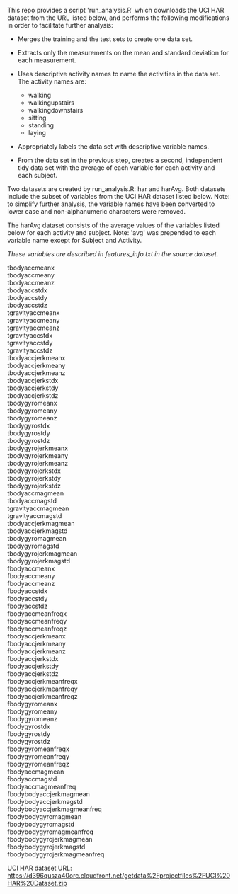 This repo provides a script 'run_analysis.R' which downloads the UCI HAR  dataset 
from the URL listed below, and performs the following modifications
in order to facilitate further analysis:

* Merges the training and the test sets to create one data set.

* Extracts only the measurements on the mean and standard deviation for each measurement.

* Uses descriptive activity names to name the activities in the data set.  The
  activity names are:
  + walking
  + walkingupstairs
  + walkingdownstairs
  + sitting
  + standing
  + laying

* Appropriately labels the data set with descriptive variable names.

* From the data set in the previous step, creates a second, independent tidy data set with
  the average of each variable for each activity and each subject.

Two datasets are created by run_analysis.R: har and harAvg.  Both datasets include the subset
of variables from the UCI HAR dataset listed below.  Note: to simplify further analysis, the variable
names have been converted to lower case and non-alphanumeric characters were removed.

The harAvg dataset consists of the average values of the variables listed below for each
activity and subject.  Note: 'avg' was prepended to each variable name except for 
Subject and Activity.

*These variables are described in features_info.txt in the source dataset.*

tbodyaccmeanx  
tbodyaccmeany  
tbodyaccmeanz  
tbodyaccstdx  
tbodyaccstdy  
tbodyaccstdz  
tgravityaccmeanx  
tgravityaccmeany  
tgravityaccmeanz  
tgravityaccstdx  
tgravityaccstdy  
tgravityaccstdz  
tbodyaccjerkmeanx  
tbodyaccjerkmeany  
tbodyaccjerkmeanz  
tbodyaccjerkstdx  
tbodyaccjerkstdy  
tbodyaccjerkstdz  
tbodygyromeanx  
tbodygyromeany  
tbodygyromeanz  
tbodygyrostdx  
tbodygyrostdy  
tbodygyrostdz  
tbodygyrojerkmeanx  
tbodygyrojerkmeany  
tbodygyrojerkmeanz  
tbodygyrojerkstdx  
tbodygyrojerkstdy  
tbodygyrojerkstdz  
tbodyaccmagmean  
tbodyaccmagstd  
tgravityaccmagmean  
tgravityaccmagstd  
tbodyaccjerkmagmean  
tbodyaccjerkmagstd  
tbodygyromagmean  
tbodygyromagstd  
tbodygyrojerkmagmean  
tbodygyrojerkmagstd  
fbodyaccmeanx  
fbodyaccmeany  
fbodyaccmeanz  
fbodyaccstdx  
fbodyaccstdy  
fbodyaccstdz  
fbodyaccmeanfreqx  
fbodyaccmeanfreqy  
fbodyaccmeanfreqz  
fbodyaccjerkmeanx  
fbodyaccjerkmeany  
fbodyaccjerkmeanz  
fbodyaccjerkstdx  
fbodyaccjerkstdy  
fbodyaccjerkstdz  
fbodyaccjerkmeanfreqx  
fbodyaccjerkmeanfreqy  
fbodyaccjerkmeanfreqz  
fbodygyromeanx  
fbodygyromeany  
fbodygyromeanz  
fbodygyrostdx  
fbodygyrostdy  
fbodygyrostdz  
fbodygyromeanfreqx  
fbodygyromeanfreqy  
fbodygyromeanfreqz  
fbodyaccmagmean  
fbodyaccmagstd  
fbodyaccmagmeanfreq  
fbodybodyaccjerkmagmean  
fbodybodyaccjerkmagstd  
fbodybodyaccjerkmagmeanfreq  
fbodybodygyromagmean  
fbodybodygyromagstd  
fbodybodygyromagmeanfreq  
fbodybodygyrojerkmagmean  
fbodybodygyrojerkmagstd  
fbodybodygyrojerkmagmeanfreq  


UCI HAR dataset URL: https://d396qusza40orc.cloudfront.net/getdata%2Fprojectfiles%2FUCI%20HAR%20Dataset.zip




